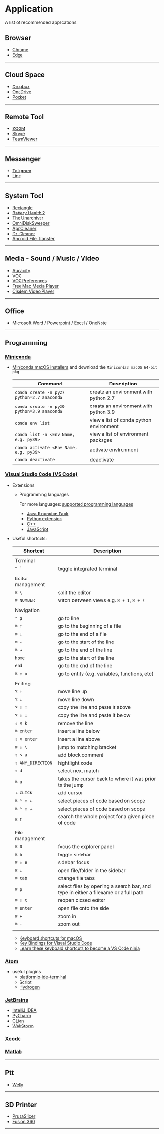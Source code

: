# Application

A list of recommended applications

## Browser

* [Chrome](https://www.google.com/chrome/index.html)
* [Edge](https://www.microsoft.com/en-us/edge?r=1)

---

## Cloud Space

* [Dropbox](https://www.dropbox.com/)
* [OneDrive](https://onedrive.live.com/)
* [Pocket](https://getpocket.com/)

---

## Remote Tool

* [ZOOM](https://zoom.us/)
* [Skype](https://www.skype.com/)
* [TeamViewer](https://www.teamviewer.us/)

---

## Messenger

* [Telegram](https://telegram.org/)
* [Line](https://line.me/)

---

## System Tool

* [Rectangle](https://rectangleapp.com/)
* [Battery Health 2](https://itunes.apple.com/us/app/battery-health-2-monitor-battery-stats-and-usage/id1120214373?mt=12)
* [The Unarchiver](https://theunarchiver.com/)
* [OmniDiskSweeper](https://www.omnigroup.com/more)
* [AppCleaner](https://freemacsoft.net/appcleaner/)
* [Dr. Cleaner](https://itunes.apple.com/us/app/dr-cleaner-disk-mem-clean/id921458519?mt=12)
* [Android File Transfer](https://www.android.com/filetransfer/)

---

## Media - Sound / Music / Video

* [Audacity](http://www.audacityteam.org/)
* [VOX](https://vox.rocks/mac-music-player)
* [VOX Preferences](https://vox.rocks/mac-music-player/control-extension-download)
* [Free Mac Media Player](https://www.macblurayplayer.com/mac-media-player.htm)
* [Cisdem Video Player](https://www.cisdem.com/video-player-mac.html)

---

## Office

* Microsoft Word / Powerpoint / Excel / OneNote

---

## Programming

### [Miniconda](https://docs.conda.io/en/latest/miniconda.html)

* [Miniconda macOS installers](https://docs.conda.io/en/latest/miniconda.html#macos-installers) and download the `Miniconda3 macOS 64-bit pkg`


  | Command            | Description |
  | ------------------ | ----------- |
  | `conda create -n py27 python=2.7 anaconda` | create an environment with python 2.7 |
  | `conda create -n py39 python=3.9 anaconda` | create an environment with python 3.9 |
  | `conda env list` | view a list of conda python environment |
  | `conda list -n <Env Name, e.g. py39>` |  view a list of environment packages|
  | `conda activate <Env Name, e.g. py39>` | activate environment |
  | `conda deactivate` | deactivate |

### [Visual Studio Code (VS Code)](https://code.visualstudio.com/)

  * Extensions
    * Programming languages

      For more languages: [supported programming languages](https://code.visualstudio.com/docs/languages/overview) 

      * [Java Extension Pack](https://marketplace.visualstudio.com/items?itemName=vscjava.vscode-java-pack)
      * [Python extension](https://marketplace.visualstudio.com/items?itemName=ms-python.python)
      * [C++](https://marketplace.visualstudio.com/items?itemName=ms-vscode.cpptools)
      * [JavaScript](https://code.visualstudio.com/docs/languages/javascript)

  * Useful shortcuts:

    | Shortcut          | Description |
    | ----------------- | ----------- |
    |  |  |
    |  Terminal  |
    | ``^ ` ``          | toggle integrated terminal |
    |  |  |
    |  Editor management |
    | `⌘ \`             | split the editor |
    | `⌘ NUMBER`        | witch between views e.g. `⌘ + 1`, `⌘ + 2` |
    |  |  |
    | Navigation |
    | `⌃ g`             | go to line |
    | `⌘ ↑`             | go to the beginning of a file |
    | `⌘ ↓`             | go to the end of a file |
    | `⌘ ←`             | go to the start of the line |
    | `⌘ →`             | go to the end of the line |
    | `home`            | go to the start of the line |
    | `end`             | go to the end of the line |
    | `⌘ ⇧ o`           | go to entity (e.g. variables, functions, etc) |
    |  |  |
    | Editing |
    | `⌥ ↑`             | move line up |
    | `⌥ ↓`             | move line down |
    | `⌥ ⇧ ↑`           | copy the line and paste it above |
    | `⌥ ⇧ ↓`           | copy the line and paste it below |
    | `⇧ ⌘ k`           | remove the line |
    | `⌘ enter`         | insert a line below |
    | `⇧ ⌘ enter`       | insert a line above |
    | `⌘ ⇧ \`           | jump to matching bracket |
    | `⇧ ⌥ a`           | add block comment |
    | `⇧ ANY_DIRECTION` | hightlight code |
    | `⇧ d`             | select next match |
    | `⌘ u`             | takes the cursor back to where it was prior to the jump |
    | `⌥ CLICK`         | add cursor |
    | `⌘ ⌃ ⇧ ←`         | select pieces of code based on scope |
    | `⌘ ⌃ ⇧ →`         | select pieces of code based on scope |
    | `⌘ t`             | search the whole project for a given piece of code |
    |  |  |
    | File management |
    | `⌘ 0`             | focus the explorer panel  |
    | `⌘ b `            | toggle sidebar |
    | `⌘ ⇧ e`           | sidebar focus |
    | `⌘ ↓`             | open file/folder in the sidebar |
    | `⌘ tab`           | change file tabs |
    | `⌘ p`             | select files by opening a search bar, and type in either a filename or a full path |
    | `⌘ ⇧ t`           | reopen closed editor |
    | `⌘ enter`         | open file onto the side |
    | `⌘ +`             | zoom in |
    | `⌘ -`             | zoom out |
    |  |  |

    * [Keyboard shortcuts for macOS](https://code.visualstudio.com/shortcuts/keyboard-shortcuts-macos.pdf)
    * [Key Bindings for Visual Studio Code](https://code.visualstudio.com/docs/getstarted/keybindings)
    * [Learn these keyboard shortcuts to become a VS Code ninja](https://blog.logrocket.com/learn-these-keyboard-shortcuts-to-become-a-vs-code-ninja/)

### [Atom](https://atom.io/)

  * useful plugins:
    * [platformio-ide-terminal](https://atom.io/packages/platformio-ide-terminal)
    * [Script](https://atom.io/packages/script)
    * [Hydrogen](https://atom.io/packages/hydrogen)

### [JetBrains](https://www.jetbrains.com/products.html)

  * [IntelliJ IDEA](https://www.jetbrains.com/idea/)
  * [PyCharm](https://www.jetbrains.com/pycharm/)
  * [CLion](https://www.jetbrains.com/clion/)
  * [WebStorm](https://www.jetbrains.com/webstorm/)

### [Xcode](https://developer.apple.com/xcode/)

### [Matlab](https://www.mathworks.com/products/matlab.html)

---

## Ptt

* [Welly](https://github.com/clyang/welly)

---

## 3D Printer

* [PrusaSlicer](https://www.prusa3d.com/drivers8)
* [Fusion 360](https://www.autodesk.com/products/fusion-360/overview)

---
